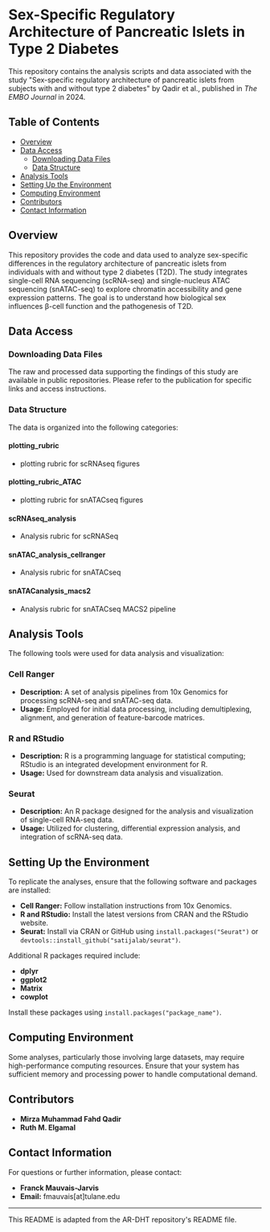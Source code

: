 
# Sex-Specific Regulatory Architecture of Pancreatic Islets in Type 2 Diabetes

This repository contains the analysis scripts and data associated with the study "Sex-specific regulatory architecture of pancreatic islets from subjects with and without type 2 diabetes" by Qadir et al., published in *The EMBO Journal* in 2024.

## Table of Contents

- [Overview](#overview)
- [Data Access](#data-access)
  - [Downloading Data Files](#downloading-data-files)
  - [Data Structure](#data-structure)
- [Analysis Tools](#analysis-tools)
- [Setting Up the Environment](#setting-up-the-environment)
- [Computing Environment](#computing-environment)
- [Contributors](#contributors)
- [Contact Information](#contact-information)

## Overview

This repository provides the code and data used to analyze sex-specific differences in the regulatory architecture of pancreatic islets from individuals with and without type 2 diabetes (T2D). The study integrates single-cell RNA sequencing (scRNA-seq) and single-nucleus ATAC sequencing (snATAC-seq) to explore chromatin accessibility and gene expression patterns. The goal is to understand how biological sex influences β-cell function and the pathogenesis of T2D.

## Data Access

### Downloading Data Files

The raw and processed data supporting the findings of this study are available in public repositories. Please refer to the publication for specific links and access instructions.

### Data Structure

The data is organized into the following categories:

#### plotting_rubric

- plotting rubric for scRNAseq figures

#### plotting_rubric_ATAC

- plotting rubric for snATACseq figures

#### scRNAseq_analysis

- Analysis rubric for scRNASeq

#### snATAC_analysis_cellranger

- Analysis rubric for snATACseq

#### snATACanalysis_macs2

- Analysis rubric for snATACseq MACS2 pipeline
  
## Analysis Tools

The following tools were used for data analysis and visualization:

### Cell Ranger

- **Description:** A set of analysis pipelines from 10x Genomics for processing scRNA-seq and snATAC-seq data.
- **Usage:** Employed for initial data processing, including demultiplexing, alignment, and generation of feature-barcode matrices.

### R and RStudio

- **Description:** R is a programming language for statistical computing; RStudio is an integrated development environment for R.
- **Usage:** Used for downstream data analysis and visualization.

### Seurat

- **Description:** An R package designed for the analysis and visualization of single-cell RNA-seq data.
- **Usage:** Utilized for clustering, differential expression analysis, and integration of scRNA-seq data.

## Setting Up the Environment

To replicate the analyses, ensure that the following software and packages are installed:

- **Cell Ranger:** Follow installation instructions from 10x Genomics.
- **R and RStudio:** Install the latest versions from CRAN and the RStudio website.
- **Seurat:** Install via CRAN or GitHub using `install.packages("Seurat")` or `devtools::install_github("satijalab/seurat")`.

Additional R packages required include:

- **dplyr**
- **ggplot2**
- **Matrix**
- **cowplot**

Install these packages using `install.packages("package_name")`.

## Computing Environment

Some analyses, particularly those involving large datasets, may require high-performance computing resources. Ensure that your system has sufficient memory and processing power to handle computational demand.

## Contributors

- **Mirza Muhammad Fahd Qadir**
- **Ruth M. Elgamal**

## Contact Information

For questions or further information, please contact:

- **Franck Mauvais-Jarvis**
- **Email:** fmauvais[at]tulane.edu

---

This README is adapted from the AR-DHT repository's README file.
